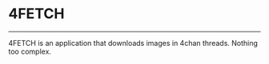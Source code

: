# 4FETCH
---------------------- 

4FETCH is an application that downloads images in 4chan threads. Nothing too complex.

